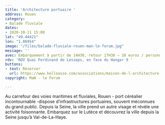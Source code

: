 ```yaml
---
title: 'Architecture portuaire '
address: Rouen
category:
- Balade fluviale
dates:
- 2020-10-11 15:00
lat: "49.44421"
lon: "1.06954"
image: "/files/balade-fluviale-rouen-man-le-forum.jpg"
message: ''
avec: Embarquement à partir de 14H30, retour 17H30 – 10 euros / personne
rdv: 'RDV Quai Ferdinand de Lesseps, en face du Hangar 9 '
buttons:
- text: Réserver
  url: https://www.helloasso.com/associations/maison-de-l-architecture-de-normandie-le-forum/evenements/architecture-portuaire
copyright: MaN - le Forum

---
```

Au carrefour des voies maritimes et fluviales, Rouen - port céréalier incontournable -dispose d’infrastructures portuaires, souvent méconnues du grand public. Depuis la Seine, la ville prend un autre visage et révèle une activité foisonnante. Embarquez sur le Lutèce et découvrez la ville depuis la Seine jusqu’à Val-de-La-Haye.